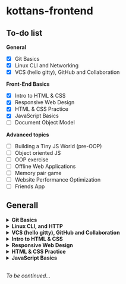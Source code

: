 # kottans-frontend

## To-do list

**General**
- [x] Git Basics
- [x] Linux CLI and Networking
- [x] VCS (hello gitty), GitHub and Collaboration

**Front-End Basics**
- [x] Intro to HTML & CSS
- [x] Responsive Web Design
- [x] HTML & CSS Practice
- [x] JavaScript Basics
- [ ] Document Object Model

**Advanced topics**
- [ ] Building a Tiny JS World (pre-OOP)
- [ ] Object oriented JS
- [ ] OOP exercise
- [ ] Offline Web Applications
- [ ] Memory pair game
- [ ] Website Performance Optimization
- [ ] Friends App 

## Generall
<details>
  <summary><b>Git Basics</b></summary></br>
  
 I was already familiar with Git before and used some basic commands. But, week 1-2 of Coursera's [Introduction to Git and GitHub](https://www.coursera.org/learn/introduction-git-github) helped me understand more why Git (and VCS in general) is such a powerfull tool. I really enjoyed [Learning Branching](https://learngitbranching.js.org/?locale=uk). It helped me visualise what different git commands are doing. Learning in a game format is always fun :)

 *Finished task can be found in a [following folder](https://github.com/marynatovtyn/kottans-frontend/commit/78866aad47b31d0607a14bddce38c5c4b7657543)*

</details>


<details>
  <summary><b>Linux CLI, and HTTP</b></summary></br>
  
  Linux and HTTP were completelly new to me. [LinuzSurvival](https://linuxsurvival.com/linux-tutorial-introduction/) was a geat introduction to the worls of Linux. I've learned a lot of new commands. Although, they can be easly forgotten without practice. HTTP readings were hard to understang at times and a bit boring. But I guess some basic understanding of what HTTP is can't hurt.

*Finished task can be found in a [following folder](https://github.com/marynatovtyn/kottans-frontend/tree/main/linux)*</br>
</details>


<details>
  <summary><b>VCS (hello gitty), GitHub and Collaboration</b></summary></br>
  
   Week 3-4 of Coursera's [Introduction to Git and GitHub](https://www.coursera.org/learn/introduction-git-github) and abvanced levels of [Learning Branching](https://learngitbranching.js.org/?locale=uk) helped me deepen my knowledge of Git. Now I have a pretty good idea of what remote repositories are and how to interact with them. 
    
*Finished task can be found in a [following folder](https://github.com/marynatovtyn/kottans-frontend/tree/main/git-collaboration)*

</details>

<details>
  <summary><b>Intro to HTML & CSS</b></summary></br>
  
 Most of material from [Coursera's 1-2weeks ](https://www.coursera.org/learn/html-css-javascript-for-web-developers/home/week/2), Codecademy's [Learn HTML](https://www.codecademy.com/learn/learn-html) and [Learn CSS](https://www.codecademy.com/learn/learn-css) was not new to me as I studied HTML and CSS before. Nonetheless, courses were interesting and it was good to go through the topics again to refresh them in my memory.

*Finished task can be found in a [following folder](https://github.com/marynatovtyn/kottans-frontend/tree/main/task_html_css_intro)*</br>
</details>

<details>
  <summary><b>Responsive Web Design</b></summary></br>

[Responsive web design basics](https://web.dev/i18n/en/responsive-web-design-basics/) was a good intro piece to responsive design. I was already familiar with Flexbox and Grid, but viveo courses definitylly helped me better understand these concepts. I will definitelly use flexbox and grid in the future as they a such a great tools that make building responsive desing so much easier.
As always games - [FlexboxFroggy](http://flexboxfroggy.com/) [Grid Garden](http://cssgridgarden.com/#ru) - were so much fun!

*Finished task can be found in a [following folder](https://github.com/marynatovtyn/kottans-frontend/tree/main/task_responsive_web_design)*</br>
</details>

<details>
  <summary><b>HTML & CSS Practice</b></summary></br>

[Demo](https://marynatovtyn.github.io/hooli-style-popup/) | [Code Base](https://github.com/marynatovtyn/hooli-style-popup)</br>
</details>

<details>
  <summary><b>JavaScript Basics</b></summary></br>

[JS basics course](https://www.coursera.org/learn/html-css-javascript-for-web-developers/home/week/4) was a good intro piece to JavaScript.
I really liked [FreeCodeCamp course](https://www.freecodecamp.org/learn/javascript-algorithms-and-data-structures/#basic-javascript). Especially parts on Fucntional programming and Algorithm Scripting were challenging. As it was a completelly new material for me.

*Finished task can be found in a [following folder](https://github.com/marynatovtyn/kottans-frontend/tree/main/task_js_basics)*</br>
</details></br>

*To be continued...*
